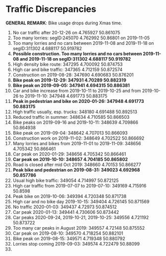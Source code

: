 # Traffic Discrepancies

__GENERAL REMARK__: Bike usage drops during Xmas time.

1. No car traffic after 20-12-26 on 4.765927  50.861075   
2. Too many lorries: segID:245070  4.762992  50.86801 on 2019-11-05
3. Too many lorries and no cars between 2019-11-08 and 2019-11-18 on segID:311302  4.688117  50.919782
4. __Possible construction. Too many lorries and no cars between 2019-11-08 and 2019-11-18 on segID:311302  4.688117  50.919782__
5. High density bike route: 347295  4.700092  50.874753
6. High car and bike traffic: 347365  4.712159  50.872574
7. Construction on 2019-08-28: 347690  4.690683  50.876201
8. __Bike peak on 2019-12-29: 347931  4.70289  50.882319__
9. __Bike peak on 2019-09-05: 347941  4.694315  50.886381__
10. Car and bike increase from 2019-10-11 to 2019-10-25 and from 2019-10-26 to 2019-11-10: 347948  4.691773  50.883175
11. __Peak in pedestrian and bike on 2020-01-26:  347948  4.691773  50.883175__
12. High traffic usually, esp. trucks: 348180  4.691488  50.892513
13. Reduced traffic in summer: 348634  4.710585  50.866503
14. Bike peaks on 2019-09-16 and 2019-10-11: 348639  4.709866  50.864938
15. Bike peak on 2019-09-04: 348642  4.707013  50.866093
16. Construction work on 2019-11-02: 348649  4.702522  50.866692
17. Many lorries and bikes from 2019-11-01 to 2019-11-09: 348656  4.705342  50.866461
18. Car peak on 2020-01-29: 348656  4.705342  50.866461
19. __Car peak on 2019-10-10: 348657  4.704185  50.865802__
20. Road is closed after mid Oct 2019: 348660  4.70153  50.866277
21. __Peak bike and pedestrian on 2019-08-31: 349023  4.692968  50.857786__
22. Usual high bike traffic: 349054  4.714997  50.872125
23. High car traffic from 2019-07-07 to 2019-07-10: 349169  4.715916  50.8598
24. Peak bike on 2019-10-06: 349394  4.720348  50.871738
25. High car and no bike day 2019-10-15: 349404  4.726145  50.871569
26. No traffic 2020-01-03: 349437  4.72973  50.874512
27. Car peak 2020-01-13: 349441  4.730606  50.873442
28. Car peaks 2020-09-24, 2019-10-21, 2019-10-25: 349556  4.721192  50.873722
29. Too many car peaks in August 2019: 349557  4.72148  50.875552
30. Car peak on 2019-08-10: 349570  4.718254  50.882101
31. Bike peak on 2019-08-15: 349571  4.719348  50.880792
32. Lorries stop coming 2019-09-03: 349574  4.722479  50.88099  
33. 
